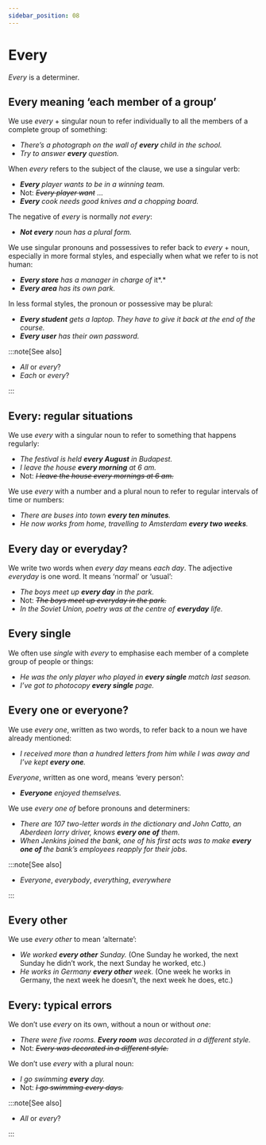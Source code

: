 ```yaml
---
sidebar_position: 08
---
```


# Every

*Every* is a determiner.

## Every meaning ‘each member of a group’

We use *every* + singular noun to refer individually to all the members of a complete group of something:

- *There’s a photograph on the wall of **every** child in the school.*
- *Try to answer **every** question.*

When *every* refers to the subject of the clause, we use a singular verb:

- ***Every*** *player wants to be in a winning team.*
- Not: *~~Every player want~~* …
- ***Every*** *cook needs good knives and a chopping board.*

The negative of *every* is normally *not every*:

- ***Not every*** *noun has a plural form.*

We use singular pronouns and possessives to refer back to *every* + noun, especially in more formal styles, and especially when what we refer to is not human:

- ***Every store*** *has a manager in charge of* it*.*
- ***Every area*** *has its own park.*

In less formal styles, the pronoun or possessive may be plural:

- ***Every student*** *gets a laptop. They have to give it back at the end of the course.*
- ***Every user*** *has their own password.*

:::note[See also]

- *All* or *every*?
- *Each* or *every*?

:::

## Every: regular situations

We use *every* with a singular noun to refer to something that happens regularly:

- *The festival is held **every August** in Budapest.*
- *I leave the house **every morning** at 6 am.*
- Not: *~~I leave the house every mornings at 6 am.~~*

We use *every* with a number and a plural noun to refer to regular intervals of time or numbers:

- *There are buses into town **every ten minutes**.*
- *He now works from home, travelling to Amsterdam **every two weeks**.*

## Every day or everyday?

We write two words when *every day* means *each day*. The adjective *everyday* is one word. It means ‘normal’ or ‘usual’:

- *The boys meet up **every day** in the park.*
- Not: *~~The boys meet up everyday in the park.~~*
- *In the Soviet Union, poetry was at the centre of **everyday** life.*

## Every single

We often use *single* with *every* to emphasise each member of a complete group of people or things:

- *He was the only player who played in **every single** match last season.*
- *I’ve got to photocopy **every single** page.*

## Every one or everyone?

We use *every one*, written as two words, to refer back to a noun we have already mentioned:

- *I received more than a hundred letters from him while I was away and I’ve kept **every one**.*

*Everyone*, written as one word, means ‘every person’:

- ***Everyone*** *enjoyed themselves.*

We use *every one of* before pronouns and determiners:

- *There are 107 two-letter words in the dictionary and John Catto, an Aberdeen lorry driver, knows **every one of** them.*
- *When Jenkins joined the bank, one of his first acts was to make **every one of** the bank’s employees reapply for their jobs.*

:::note[See also]

- *Everyone*, *everybody*, *everything*, *everywhere*

:::

## Every other

We use *every other* to mean ‘alternate’:

- *We worked **every other** Sunday.* (One Sunday he worked, the next Sunday he didn’t work, the next Sunday he worked, etc.)
- *He works in Germany **every other** week.* (One week he works in Germany, the next week he doesn’t, the next week he does, etc.)

## Every: typical errors

We don’t use *every* on its own, without a noun or without *one*:

- *There were five rooms. **Every room** was decorated in a different style.*
- Not: *~~Every was decorated in a different style.~~*

We don’t use *every* with a plural noun:

- *I go swimming **every** day.*
- Not: *~~I go swimming every days.~~*

:::note[See also]

- *All* or *every*?

:::
